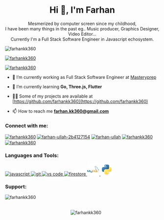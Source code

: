 <h1 align="center">Hi 👋, I'm Farhan</h1>
<p align="center">Mesmerized by computer screen since my childhood, <br> 
I have been many things in the past eg.. Music producer, Graphics Designer, Video Editor...<br> 
Currently I'm a Full Stack Software Engineer in Javascript echosystem.</p>

<p align="left"> <img src="https://komarev.com/ghpvc/?username=farhankk360&label=Profile%20views&color=0e75b6&style=flat" alt="farhankk360" /> </p>

<p align="left"> <a href="https://github.com/ryo-ma/github-profile-trophy"><img src="https://github-profile-trophy.vercel.app/?username=farhankk360" alt="farhankk360" /></a> </p>

<p align="left"> <a href="https://twitter.com/farhankk360" target="blank"><img src="https://img.shields.io/twitter/follow/farhankk360?logo=twitter&style=for-the-badge" alt="farhankk360" /></a> </p>

- 🔭 I’m currently working as Full Stack Software Engineer at [Masteryprep](https://www.masteryprep.com)

- 🌱 I’m currently learning **Go, Three.js, Flutter**

- 👨‍💻 Some of my projects are available at [https://github.com/farhankk360](https://github.com/farhankk360)

- 📫 How to reach me **farhan.kk360@gmail.com**

<h3 align="left">Connect with me:</h3>
<p align="left">
<a href="https://twitter.com/farhankk360" target="blank"><img align="center" src="https://raw.githubusercontent.com/rahuldkjain/github-profile-readme-generator/master/src/images/icons/Social/twitter.svg" alt="farhankk360" height="30" width="40" /></a>
<a href="https://www.linkedin.com/in/farhan-ullah-2b4127154" target="blank"><img align="center" src="https://raw.githubusercontent.com/rahuldkjain/github-profile-readme-generator/master/src/images/icons/Social/linked-in-alt.svg" alt="farhan-ullah-2b4127154" height="30" width="40" /></a>
<a href="https://stackoverflow.com/users/8832092/farhan-ullah" target="blank"><img align="center" src="https://raw.githubusercontent.com/rahuldkjain/github-profile-readme-generator/master/src/images/icons/Social/stack-overflow.svg" alt="farhan-ullah" height="30" width="40" /></a>
<a href="https://youtube.com/farhankk360" target="blank"><img align="center" src="https://raw.githubusercontent.com/rahuldkjain/github-profile-readme-generator/master/src/images/icons/Social/youtube.svg" alt="farhankk360" height="30" width="40" /></a>
<a href="https://instagram.com/farhankk360" target="blank"><img align="center" src="https://raw.githubusercontent.com/rahuldkjain/github-profile-readme-generator/master/src/images/icons/Social/instagram.svg" alt="farhankk360" height="30" width="40" /></a>

</p>

<h3 align="left">Languages and Tools:</h3>
<p align="left"> <a href="https://developer.mozilla.org/en-US/docs/Web/JavaScript" target="_blank" rel="noreferrer"> <img src="https://cdn.cdnlogo.com/logos/j/44/javascript.svg" alt="javascript" width="40" height="40"/> </a> 
<a href="https://git-scm.com/" target="_blank" rel="noreferrer"> <img src="https://www.vectorlogo.zone/logos/git-scm/git-scm-icon.svg" alt="git" width="40" height="40"/> </a> 
<a href="https://code.visualstudio.com/" target="_blank" rel="noreferrer"> <img src="https://cdn.cdnlogo.com/logos/v/83/vs-code.svg" alt="vs code" width="40" height="40"/> </a> 
<a href="https://www.firebase.com/" target="_blank" rel="noreferrer"> <img src="https://cdn.cdnlogo.com/logos/f/11/firebase.svg" alt="firestore" width="40" height="40"/> </a>
<a href="https://www.mysql.com/" target="_blank" rel="noreferrer"> <img src="https://raw.githubusercontent.com/devicons/devicon/master/icons/mysql/mysql-original-wordmark.svg" alt="mysql" width="40" height="40"/> </a>
<a href="https://www.python.org" target="_blank" rel="noreferrer"> <img src="https://raw.githubusercontent.com/devicons/devicon/master/icons/python/python-original.svg" alt="python" width="40" height="40"/> </a> 
</p>

<h3 align="left">Support:</h3>
<p><a href="https://www.buymeacoffee.com/farhankk360"> <img align="left" src="https://cdn.buymeacoffee.com/buttons/v2/default-yellow.png" height="50" width="210" alt="farhankk360" /></a></p>
<br>
<br>
<p></p>

<p>&nbsp;<img align="center" src="https://github-readme-stats.vercel.app/api?username=farhankk360&show_icons=true&locale=en&count_private=true&include_all_commits=true" alt="farhankk360" /></p>
